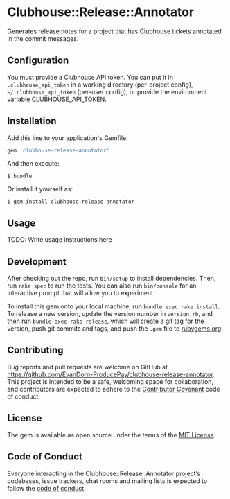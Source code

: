 # Clubhouse::Release::Annotator

Generates release notes for a project that has Clubhouse tickets annotated in the
commit messages.

## Configuration

You must provide a Clubhouse API token.  You can put it in `.clubhouse_api_token` in a working
directory (per-project config), `~/.clubhouse_api_token` (per-user config), or provide the
environment variable CLUBHOUSE_API_TOKEN.

## Installation

Add this line to your application's Gemfile:

```ruby
gem 'clubhouse-release-annotator'
```

And then execute:

    $ bundle

Or install it yourself as:

    $ gem install clubhouse-release-annotator

## Usage

TODO: Write usage instructions here

## Development

After checking out the repo, run `bin/setup` to install dependencies. Then, run `rake spec` to run the tests. You can also run `bin/console` for an interactive prompt that will allow you to experiment.

To install this gem onto your local machine, run `bundle exec rake install`. To release a new version, update the version number in `version.rb`, and then run `bundle exec rake release`, which will create a git tag for the version, push git commits and tags, and push the `.gem` file to [rubygems.org](https://rubygems.org).

## Contributing

Bug reports and pull requests are welcome on GitHub at https://github.com/EvanDorn-ProducePay/clubhouse-release-annotator. This project is intended to be a safe, welcoming space for collaboration, and contributors are expected to adhere to the [Contributor Covenant](http://contributor-covenant.org) code of conduct.

## License

The gem is available as open source under the terms of the [MIT License](https://opensource.org/licenses/MIT).

## Code of Conduct

Everyone interacting in the Clubhouse::Release::Annotator project’s codebases, issue trackers, chat rooms and mailing lists is expected to follow the [code of conduct](https://github.com/EvanDorn-ProducePay/clubhouse-release-annotator/blob/master/CODE_OF_CONDUCT.md).

